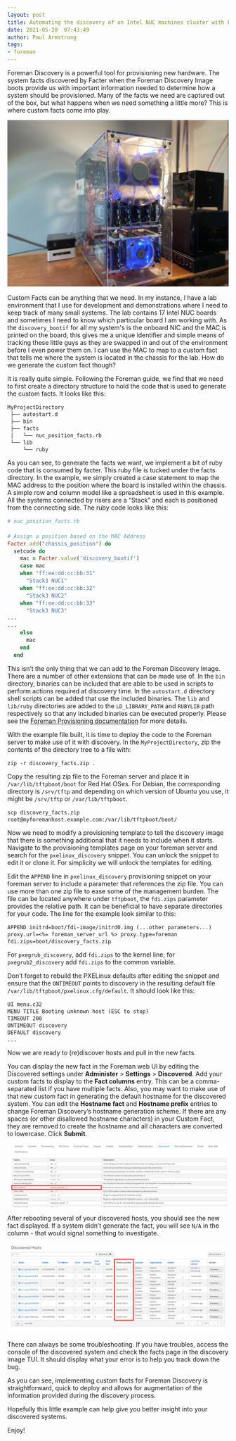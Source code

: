 ```yaml
---
layout: post
title: Automating the discovery of an Intel NUC machines cluster with Foreman
date: 2021-05-20  07:43:49
author: Paul Armstrong
tags:
- foreman
---
```


Foreman Discovery is a powerful tool for provisioning new hardware. The system facts discovered by Facter when the Foreman Discovery Image boots provide us with important information needed to determine how a system should be provisioned. Many of the facts we need are captured out of the box, but what happens when we need something a little more? This is where custom facts come into play.

<!--more-->

<p float='left' align='center'>
  <img src="/static/images/blog_images/2021-05-20-Implementing-Custom-Facts-Foreman-Discovery/2021-05-20_1.jpg" width="700" />
</p>

Custom Facts can be anything that we need. In my instance, I have a lab environment that I use for development and demonstrations where I need to keep track of many small systems. The lab contains 17 Intel NUC boards and sometimes I need to know which particular board I am working with. As the `discovery_bootif` for all my system's is the onboard NIC and the MAC is printed on the board, this gives me a unique identifier and simple means of tracking these little guys as they are swapped in and out of the environment before I even power them on. I can use the MAC to map to a custom fact that tells me where the system is located in the chassis for the lab. How do we generate the custom fact though?

It is really quite simple. Following the Foreman guide, we find that we need to first create a directory structure to hold the code that is used to generate the custom facts. It looks like this:

```
MyProjectDirectory
 ├── autostart.d
 ├── bin
 ├── facts
 │   └── nuc_position_facts.rb
 └── lib
     └── ruby
```

As you can see, to generate the facts we want, we implement a bit of ruby code that is consumed by facter. This ruby file is tucked under the facts directory. In the example, we simply created a case statement to map the MAC address to the position where the board is installed within the chassis. A simple row and column model like a spreadsheet is used in this example. All the systems connected by risers are a “Stack” and each is positioned from the connecting side. The ruby code looks like this:

```ruby
# nuc_position_facts.rb

# Assign a position based on the MAC Address
Facter.add("chassis_position") do
  setcode do
    mac = Facter.value('discovery_bootif')
    case mac
    when "ff:ee:dd:cc:bb:31"
      "Stack3 NUC1"
    when "ff:ee:dd:cc:bb:32"
      "Stack3 NUC2"
    when "ff:ee:dd:cc:bb:33"
      "Stack3 NUC3"
...
...
    else
      mac
    end
  end

```

This isn’t the only thing that we can add to the Foreman Discovery Image. There are a number of other extensions that can be made use of. In the `bin` directory, binaries can be included that are able to be used in scripts to perform actions required at discovery time. In the `autostart.d` directory shell scripts can be added that use the included binaries. The `lib` and `lib/ruby` directories are added to the `LD_LIBRARY_PATH` and `RUBYLIB` path respectively so that any included binaries can be executed properly. Please see the [Foreman Provisioning documentation](https://docs.theforeman.org/nightly/Provisioning_Guide/index-foreman-el.html#Extending_the_Discovery_Image) for more details.

With the example file built, it is time to deploy the code to the Foreman server to make use of it with discovery. In the `MyProjectDirectory`, zip the contents of the directory tree to a file with:

```
zip -r discovery_facts.zip .
```

Copy the resulting zip file to the Foreman server and place it in `/var/lib/tftpboot/boot` for Red Hat OSes. For Debian, the corresponding directory is `/srv/tftp` and depending on which version of Ubuntu you use, it might be `/srv/tftp` or `/var/lib/tftpboot`.

```
scp discovery_facts.zip root@myforemanhost.example.com:/var/lib/tftpboot/boot/
```


Now we need to modify a provisioning template to tell the discovery image that there is something additional that it needs to include when it starts. Navigate to the provisioning templates page on your foreman server and search for the `pxelinux_discovery` snippet. You can unlock the snippet to edit it or clone it. For simplicity we will unlock the templates for editing.

Edit the `APPEND` line in `pxelinux_discovery` provisioning snippet on your foreman server to include a parameter that references the zip file. You can use more than one zip file to ease some of the management burden. The file can be located anywhere under `tftpboot`, the `fdi.zips` parameter provides the relative path. It can be beneficial to have separate directories for your code. The line for the example look similar to this:

```
APPEND initrd=boot/fdi-image/initrd0.img (...other parameters...) proxy.url=<%= foreman_server_url %> proxy.type=foreman fdi.zips=boot/discovery_facts.zip
```

For `pxegrub_discovery`, add `fdi.zips` to the kernel line; for `pxegrub2_discovery` add `fdi.zips` to the common variable.

Don’t forget to rebuild the PXELinux defaults after editing the snippet and ensure that the `ONTIMEOUT` points to discovery in the resulting default file `/var/lib/tftpboot/pxelinux.cfg/default`. It should look like this:

```
UI menu.c32
MENU TITLE Booting unknown host (ESC to stop)
TIMEOUT 200
ONTIMEOUT discovery
DEFAULT discovery
...
```

Now we are ready to (re)discover hosts and pull in the new facts.

You can display the new fact in the Foreman web UI by editing the Discovered settings under **Administer** > **Settings** > **Discovered**. Add your custom facts to display to the **Fact columns** entry. This can be a comma-separated list if you have multiple facts. Also, you may want to make use of that new custom fact in generating the default hostname for the discovered system. You can edit the **Hostname fact** and **Hostname prefix** entries to change Foreman Discovery’s hostname generation scheme. If there are any spaces (or other disallowed hostname characters) in your Custom Fact, they are removed to create the hostname and all characters are converted to lowercase. Click **Submit**.

![](/static/images/blog_images/2021-05-20-Implementing-Custom-Facts-Foreman-Discovery/2021-05-20_2_DiscoveryCustomFacts_FactColumns.png)

After rebooting several of your discovered hosts, you should see the new fact displayed. If a system didn’t generate the fact, you will see `N/A` in the column - that would signal something to investigate.

![](/static/images/blog_images/2021-05-20-Implementing-Custom-Facts-Foreman-Discovery/2021-05-20_DiscoveryWithCustomFacts_ChassisPosition.png)

There can always be some troubleshooting. If you have troubles, access the console of the discovered system and check the facts page in the discovery image TUI. It should display what your error is to help you track down the bug.

As you can see, implementing custom facts for Foreman Discovery is straightforward, quick to deploy and allows for augmentation of the information provided during the discovery process.

Hopefully this little example can help give you better insight into your discovered systems.

Enjoy!

